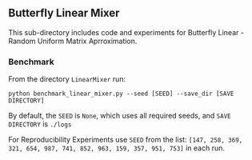 ## Butterfly Linear Mixer

This sub-directory includes code and experiments for Butterfly Linear  - Random Uniform Matrix Aprroximation.

### Benchmark

From the directory `LinearMixer` run:   

```python benchmark_linear_mixer.py --seed [SEED] --save_dir [SAVE DIRECTORY]```

By default, the `SEED` is `None`, which uses all required seeds, and `SAVE DIRECTORY` is `./logs` 

For Reproducibility Experiments use `SEED` from the list: `[147, 258, 369, 321, 654, 987, 741, 852, 963, 159, 357, 951, 753]` in each run.